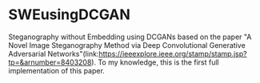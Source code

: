 # SWEusingDCGAN
Steganography without Embedding using DCGANs based on the paper "A Novel Image Steganography Method via Deep
Convolutional Generative Adversarial Networks"(link:https://ieeexplore.ieee.org/stamp/stamp.jsp?tp=&arnumber=8403208). To my knowledge, this is the first full implementation of this paper.


